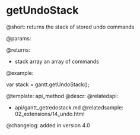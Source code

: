 getUndoStack
=============

@short:
	 returns the stack of stored undo commands

@params:


@returns:

- stack			array		an array of commands

@example:

var stack = gantt.getUndoStack();

@template:	api_method
@descr:
@relatedapi:
- api/gantt_getredostack.md
@relatedsample:
02_extensions/14_undo.html

@changelog:
added in version 4.0